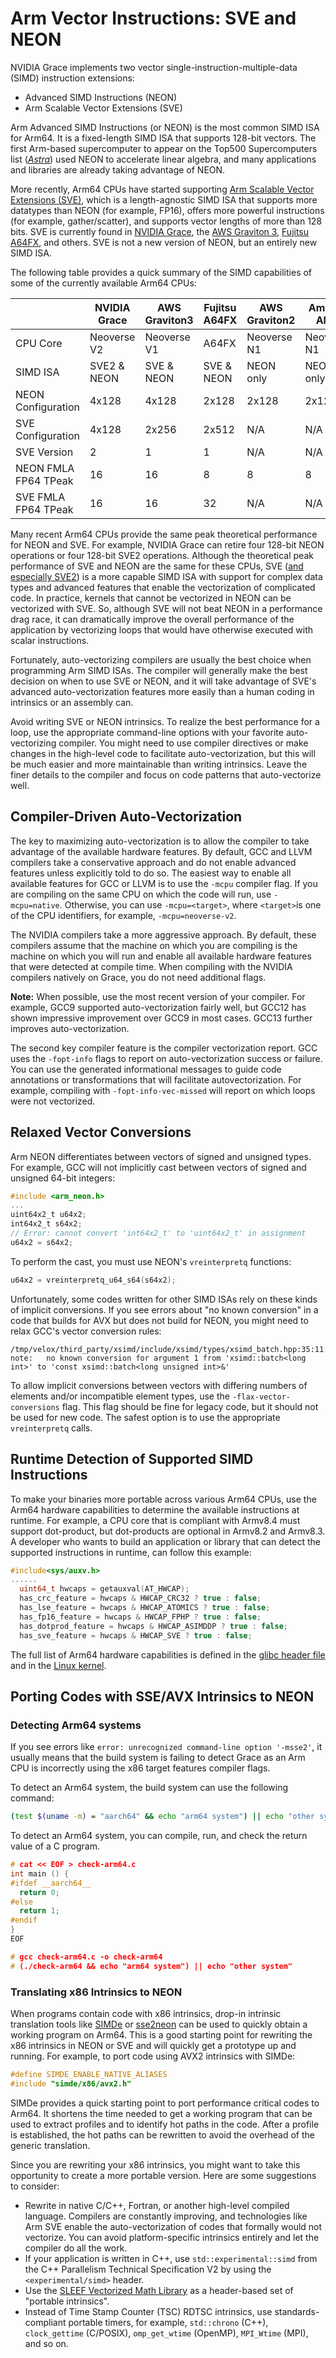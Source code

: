 # Arm Vector Instructions: SVE and NEON

NVIDIA Grace implements two vector single-instruction-multiple-data (SIMD) instruction extensions: 
- Advanced SIMD Instructions (NEON)
- Arm Scalable Vector Extensions (SVE)

Arm Advanced SIMD Instructions (or NEON) is the most common SIMD ISA for Arm64.  It is a fixed-length SIMD ISA that supports 128-bit vectors.  The first Arm-based supercomputer to appear on the Top500 Supercomputers list (_[Astra](https://www.sandia.gov/labnews/2018/11/21/astra-2/)_) used NEON to accelerate linear algebra, and many applications and libraries are already taking advantage of NEON.

More recently, Arm64 CPUs have started supporting [Arm Scalable Vector Extensions (SVE)](https://developer.arm.com/documentation/102476/latest/), which is a length-agnostic SIMD ISA that supports more datatypes than NEON (for example, FP16), offers more powerful instructions (for example, gather/scatter), and supports vector lengths of more than 128 bits.  SVE is currently found in [NVIDIA Grace](https://www.nvidia.com/en-us/data-center/grace-cpu/), the [AWS Graviton 3](https://aws.amazon.com/ec2/graviton/), [Fujitsu A64FX](https://www.fujitsu.com/global/products/computing/servers/supercomputer/a64fx/), and others.  SVE is not a new version of NEON, but an entirely new SIMD ISA.

The following table provides a quick summary of the SIMD capabilities of some of the currently available Arm64 CPUs:

|                      | NVIDIA Grace | AWS Graviton3 | Fujitsu A64FX | AWS Graviton2 | Ampere Altra |
| -------------------- | ------------ | ------------- | ------------- | ------------- | ------------ |
| CPU Core             | Neoverse V2  | Neoverse V1   | A64FX         | Neoverse N1   | Neoverse N1  |
| SIMD ISA             | SVE2 & NEON  | SVE & NEON    | SVE & NEON    | NEON only     | NEON only    |
| NEON Configuration   | 4x128        | 4x128         | 2x128         | 2x128         | 2x128        |
| SVE Configuration    | 4x128        | 2x256         | 2x512         | N/A           | N/A          |
| SVE Version          | 2            | 1             | 1             | N/A           | N/A          |
| NEON FMLA FP64 TPeak | 16           | 16            | 8             | 8             | 8            |
| SVE FMLA FP64 TPeak  | 16           | 16            | 32            | N/A           | N/A          |

Many recent Arm64 CPUs provide the same peak theoretical performance for NEON and SVE. For example, NVIDIA Grace can retire four 128-bit NEON operations or four 128-bit SVE2 operations. Although the theoretical peak performance of SVE and NEON are the same for these CPUs, SVE ([and especially SVE2](https://developer.arm.com/documentation/102340/0001/Introducing-SVE2)) is a more capable SIMD ISA with support for complex data types and advanced features that enable the vectorization of complicated code. In practice, kernels that cannot be vectorized in NEON can be vectorized with SVE. So, although SVE will not beat NEON in a performance drag race, it can dramatically improve the overall performance of the application by vectorizing loops that would have otherwise executed with scalar instructions.

Fortunately, auto-vectorizing compilers are usually the best choice when programming Arm SIMD ISAs. The compiler will generally make the best decision on when to use SVE or NEON, and it will take advantage of SVE's advanced auto-vectorization features more easily than a human coding in intrinsics or an assembly can. 

Avoid writing SVE or NEON intrinsics. To realize the best performance for a loop, use the appropriate command-line options with your favorite auto-vectorizing compiler. You might need to use compiler directives or make changes in the high-level code to facilitate auto-vectorization, but this will be much easier and more maintainable than writing intrinsics. Leave the finer details to the compiler and focus on code patterns that auto-vectorize well.

## Compiler-Driven Auto-Vectorization

The key to maximizing auto-vectorization is to allow the compiler to take advantage of the available hardware features. By default, GCC and LLVM compilers take a conservative approach and do not enable advanced features unless explicitly told to do so. The easiest way to enable all available features for GCC or LLVM is to use the `-mcpu` compiler flag. If you are compiling on the same CPU on which the code will run, use `-mcpu=native`. Otherwise, you can use `-mcpu=<target>`,  where `<target>`is one of the CPU identifiers, for example, `-mcpu=neoverse-v2`. 

The NVIDIA compilers take a more aggressive approach. By default, these compilers assume that the machine on which you are compiling is the machine on which you will run and enable all available hardware features that were detected at compile time. When compiling with the NVIDIA compilers natively on Grace, you do not need additional flags.

**Note:** When possible, use the most recent version of your compiler.  For example, GCC9 supported auto-vectorization fairly well, but GCC12 has shown impressive improvement over GCC9 in most cases. GCC13 further improves auto-vectorization.

The second key compiler feature is the compiler vectorization report.  GCC uses the `-fopt-info` flags to report on auto-vectorization success or failure.  You can use the generated informational messages to guide code annotations or transformations that will facilitate autovectorization.  For example, compiling with `-fopt-info-vec-missed` will report on which loops were not vectorized.


## Relaxed Vector Conversions
Arm NEON differentiates between vectors of signed and unsigned types.  For example, GCC will not implicitly cast between vectors of signed and unsigned 64-bit integers:
```c
#include <arm_neon.h>
...
uint64x2_t u64x2;
int64x2_t s64x2;
// Error: cannot convert 'int64x2_t' to 'uint64x2_t' in assignment
u64x2 = s64x2;
```

To perform the cast, you must use NEON's `vreinterpretq` functions:
```c
u64x2 = vreinterpretq_u64_s64(s64x2);
```

Unfortunately, some codes written for other SIMD ISAs rely on these kinds of implicit conversions.  If you see errors about "no known conversion" in a code that builds for AVX but does not build for NEON, you might need to relax GCC's vector conversion rules:
```
/tmp/velox/third_party/xsimd/include/xsimd/types/xsimd_batch.hpp:35:11: note:   no known conversion for argument 1 from 'xsimd::batch<long int>' to 'const xsimd::batch<long unsigned int>&'
```
To allow implicit conversions between vectors with differing numbers of elements and/or incompatible element types, use the `-flax-vector-conversions` flag.  This flag should be fine for legacy code, but it should not be used for new code.  The safest option is to use the appropriate `vreinterpretq` calls.


## Runtime Detection of Supported SIMD Instructions

To make your binaries more portable across various Arm64 CPUs, use the Arm64 hardware capabilities to determine the available instructions at runtime. For example, a CPU core that is compliant with Armv8.4 must support dot-product, but dot-products are optional in Armv8.2 and Armv8.3. A developer who wants to build an application or library that can detect the supported instructions in runtime, can follow this example:

```c
#include<sys/auxv.h>
......
  uint64_t hwcaps = getauxval(AT_HWCAP);
  has_crc_feature = hwcaps & HWCAP_CRC32 ? true : false;
  has_lse_feature = hwcaps & HWCAP_ATOMICS ? true : false;
  has_fp16_feature = hwcaps & HWCAP_FPHP ? true : false;
  has_dotprod_feature = hwcaps & HWCAP_ASIMDDP ? true : false;
  has_sve_feature = hwcaps & HWCAP_SVE ? true : false;
```

The full list of Arm64 hardware capabilities is defined in the [glibc header file](https://github.com/bminor/glibc/blob/master/sysdeps/unix/sysv/linux/aarch64/bits/hwcap.h) and in the [Linux kernel](https://github.com/torvalds/linux/blob/master/arch/arm64/include/asm/hwcap.h).

## Porting Codes with SSE/AVX Intrinsics to NEON

### Detecting Arm64 systems

If you see errors like `error: unrecognized command-line option '-msse2'`, it usually means that the build system is
failing to detect Grace as an Arm CPU is incorrectly using the x86 target features compiler flags.

To detect an Arm64 system, the build system can use the following command:
```bash
(test $(uname -m) = "aarch64" && echo "arm64 system") || echo "other system"
```

To detect an Arm64 system, you can compile, run, and check the return value of a C program.
```c
# cat << EOF > check-arm64.c
int main () {
#ifdef __aarch64__
  return 0;
#else
  return 1;
#endif
}
EOF

# gcc check-arm64.c -o check-arm64
# (./check-arm64 && echo "arm64 system") || echo "other system"
```

### Translating x86 Intrinsics to NEON
When programs contain code with x86 intrinsics, drop-in intrinsic translation tools like [SIMDe](https://github.com/simd-everywhere/simde) or [sse2neon](https://github.com/DLTcollab/sse2neon) can be used to quickly obtain a working program on Arm64.  This is a good starting point for rewriting the x86 intrinsics in NEON or SVE and will quickly get a prototype up and running.  For example, to port code using AVX2 intrinsics with SIMDe:
```c
#define SIMDE_ENABLE_NATIVE_ALIASES
#include "simde/x86/avx2.h"
```

SIMDe provides a quick starting point to port performance critical codes to Arm64. It shortens the time needed to get a working program that can be used to extract profiles and to identify hot paths in the code. After a profile is established, the hot paths can be rewritten to avoid the overhead of the generic translation.

Since you are rewriting your x86 intrinsics, you might want to take this opportunity to create a more portable version.  Here are some suggestions to consider:

 - Rewrite in native C/C++, Fortran, or another high-level compiled language. Compilers are constantly improving, and technologies like Arm SVE enable the auto-vectorization of codes that formally would not vectorize. You can avoid platform-specific intrinsics entirely and let the compiler do all the work.
 - If your application is written in C++, use `std::experimental::simd` from the C++ Parallelism Technical Specification V2 by using the `<experimental/simd>` header.
 - Use the [SLEEF Vectorized Math Library](https://sleef.org/) as a header-based set of "portable intrinsics".
 - Instead of Time Stamp Counter (TSC) RDTSC intrinsics, use standards-compliant portable timers, for example, `std::chrono` (C++), `clock_gettime` (C/POSIX), `omp_get_wtime` (OpenMP), `MPI_Wtime` (MPI), and so on.

